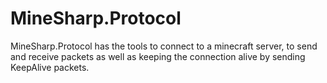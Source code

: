 ﻿# MineSharp.Protocol

MineSharp.Protocol has the tools to connect to a minecraft server, to send and receive packets as well as keeping the
connection alive by sending KeepAlive packets.